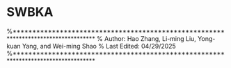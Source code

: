 # SWBKA
%***********************************************************************************
% Author: Hao Zhang, Li-ming Liu, Yong-kuan Yang, and Wei-ming Shao
% Last Edited: 04/29/2025
%***********************************************************************************
